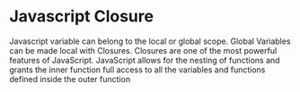 # Javascript Closure

Javascript variable can belong to the local or global scope.
Global Variables can be made local with Closures. Closures are one of the most powerful features of JavaScript. JavaScript allows for the nesting of functions and grants the inner function full access to all the variables and functions defined inside the outer function

```

```